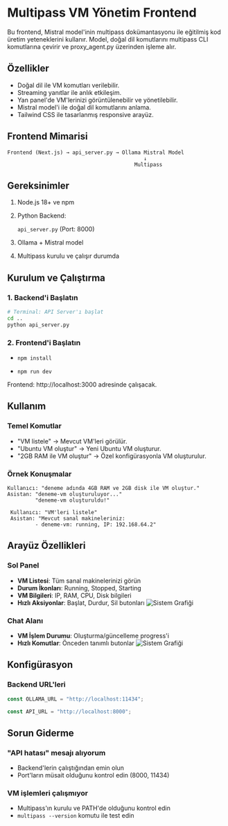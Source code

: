 # Multipass VM Yönetim Frontend

Bu frontend, Mistral model'inin multipass dokümantasyonu ile eğitilmiş kod üretim yeteneklerini kullanır. Model, doğal dil komutlarını multipass CLI komutlarına çevirir ve proxy_agent.py üzerinden işleme alır.

## Özellikler

- Doğal dil ile VM komutları verilebilir.
- Streaming yanıtlar ile anlık etkileşim.
- Yan panel'de VM'lerinizi görüntülenebilir ve yönetilebilir.
- Mistral model'i ile doğal dil komutlarını anlama.
- Tailwind CSS ile tasarlanmış responsive arayüz.

## Frontend Mimarisi

```
Frontend (Next.js) → api_server.py → Ollama Mistral Model
                                            ↓
                                         Multipass
```

## Gereksinimler

 1.  Node.js 18+ ve npm
 2.  Python Backend:

       `api_server.py` (Port: 8000)
 3.  Ollama + Mistral model
 4.  Multipass kurulu ve çalışır durumda

## Kurulum ve Çalıştırma

### 1. Backend'i Başlatın

```bash
# Terminal: API Server'ı başlat
cd ..
python api_server.py
```

### 2. Frontend'i Başlatın

- `npm install`

- `npm run dev`

Frontend: http://localhost:3000 adresinde çalışacak.

## Kullanım

### Temel Komutlar

- "VM listele" → Mevcut VM'leri görülür.
- "Ubuntu VM oluştur" → Yeni Ubuntu VM oluşturur.
- "2GB RAM ile VM oluştur" → Özel konfigürasyonla VM oluşturulur.

### Örnek Konuşmalar

```
Kullanıcı: "deneme adında 4GB RAM ve 2GB disk ile VM oluştur."
Asistan: "deneme-vm oluşturuluyor..."
         "deneme-vm oluşturuldu!"

 Kullanıcı: "VM'leri listele"  
 Asistan: "Mevcut sanal makineleriniz:
         - deneme-vm: running, IP: 192.168.64.2"
```

## Arayüz Özellikleri

### Sol Panel
- **VM Listesi**: Tüm sanal makinelerinizi görün
- **Durum İkonları**: Running, Stopped, Starting
- **VM Bilgileri**: IP, RAM, CPU, Disk bilgileri
- **Hızlı Aksiyonlar**: Başlat, Durdur, Sil butonları
      ![Sistem Grafiği](image/arayüz.jfif)
### Chat Alanı  
- **VM İşlem Durumu**: Oluşturma/güncelleme progress'i
- **Hızlı Komutlar**: Önceden tanımlı butonlar
      ![Sistem Grafiği](image/arayüz2.jfif)

## Konfigürasyon

### Backend URL'leri
```javascript
const OLLAMA_URL = "http://localhost:11434";

const API_URL = "http://localhost:8000";
```

## Sorun Giderme

### "API hatası" mesajı alıyorum
- Backend'lerin çalıştığından emin olun
- Port'ların müsait olduğunu kontrol edin (8000, 11434)

### VM işlemleri çalışmıyor
- Multipass'ın kurulu ve PATH'de olduğunu kontrol edin
- `multipass --version` komutu ile test edin